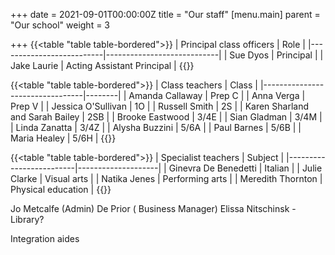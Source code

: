 +++
date = 2021-09-01T00:00:00Z
title = "Our staff"
[menu.main]
parent = "Our school"
weight = 3

+++
{{<table "table table-bordered">}}
| Principal class officers | Role                       |
|--------------------------|----------------------------|
| Sue Dyos                 | Principal                  |
| Jake Laurie              | Acting Assistant Principal |
{{</table>}}

{{<table "table table-bordered">}}
| Class teachers                  | Class  |
|---------------------------------|--------|
| Amanda Callaway                 | Prep C |
| Anna Verga                      | Prep V |
| Jessica O'Sullivan              | 1O     |
| Russell Smith                   | 2S     |
| Karen Sharland and Sarah Bailey | 2SB    |
| Brooke Eastwood                 | 3/4E   |
| Sian Gladman                    | 3/4M   |
| Linda Zanatta                   | 3/4Z   |
| Alysha Buzzini                  | 5/6A   |
| Paul Barnes                     | 5/6B   |
| Maria Healey                    | 5/6H   |
{{</table>}}

{{<table "table table-bordered">}}
| Specialist teachers     | Subject            |
|-------------------------|--------------------|
| Ginevra De Benedetti    | Italian            |
| Julie Clarke            | Visual arts        |
| Natika Jenes            | Performing arts    |
| Meredith Thornton       | Physical education |
{{</table>}}

Jo Metcalfe (Admin)
De Prior ( Business Manager)
Elissa Nitschinsk - Library?

Integration aides